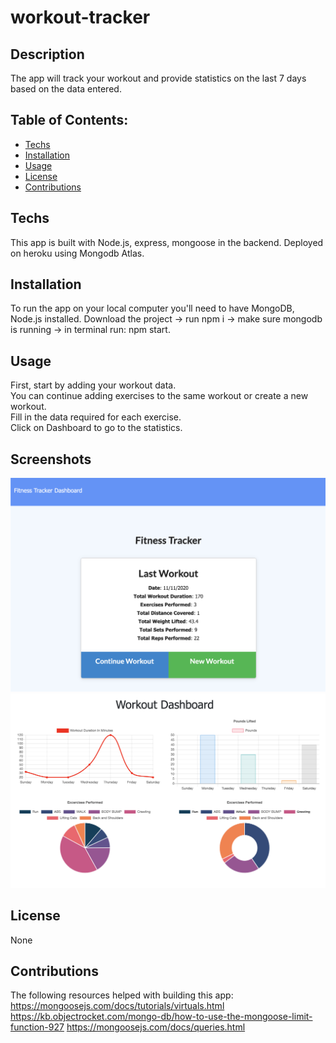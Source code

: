 # workout-tracker

## Description
   The app will track your workout and provide statistics on the last 7 days based on the data entered. 

  ## Table of Contents:
  * [Techs](#Techs)
  * [Installation](#Installation)
  * [Usage](#usage)
  * [License](#license)
  * [Contributions](#contributions)
  
  ## Techs
  This app is built with Node.js, express, mongoose in the backend. Deployed on heroku using Mongodb Atlas. 

  ## Installation
  To run the app on your local computer you'll need to have MongoDB, Node.js installed. Download the project -> run npm i -> make sure mongodb is running -> in terminal run: npm start. 
  
  ## Usage
  First, start by adding your workout data.  
  You can continue adding exercises to the same workout or create a new workout.  
  Fill in the data required for each exercise.  
  Click on Dashboard to go to the statistics.
  
  ## Screenshots
  ![screenshot](workout1.png)
  ![screenshot](workout2.png)

  
  ## License
  None
  
  ## Contributions
  The following resources helped with building this app:  
  https://mongoosejs.com/docs/tutorials/virtuals.html
  https://kb.objectrocket.com/mongo-db/how-to-use-the-mongoose-limit-function-927
  https://mongoosejs.com/docs/queries.html
  
  
